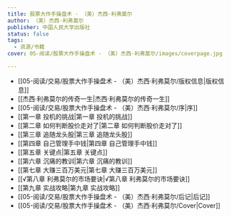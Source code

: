 ```yaml
---
title: 股票大作手操盘术 - （美）杰西·利弗莫尔
author: （美）杰西·利弗莫尔
publisher: 中国人民大学出版社
status: false
tags:
  - 资源/书籍
cover: 05-阅读/股票大作手操盘术 - （美）杰西·利弗莫尔/images/coverpage.jpg

---
```

- [[05-阅读/交易/股票大作手操盘术 - （美）杰西·利弗莫尔/版权信息|版权信息]]
- [[杰西·利弗莫尔的传奇一生|杰西·利弗莫尔的传奇一生]]
- [[05-阅读/交易/股票大作手操盘术 - （美）杰西·利弗莫尔/序|序]]
- [[第一章 投机的挑战|第一章 投机的挑战]]
- [[第二章 如何判断股价走对了|第二章 如何判断股价走对了]]
- [[第三章 追随龙头股|第三章 追随龙头股]]
- [[第四章 自己管理手中钱|第四章 自己管理手中钱]]
- [[第五章 关键点|第五章 关键点]]
- [[第六章 沉痛的教训|第六章 沉痛的教训]]
- [[第七章 大赚三百万美元|第七章 大赚三百万美元]]
- [[√第八章 利弗莫尔的市场要诀|√第八章 利弗莫尔的市场要诀]]
- [[第九章 实战攻略|第九章 实战攻略]]
- [[05-阅读/交易/股票大作手操盘术 - （美）杰西·利弗莫尔/后记|后记]]
- [[05-阅读/交易/股票大作手操盘术 - （美）杰西·利弗莫尔/Cover|Cover]]
